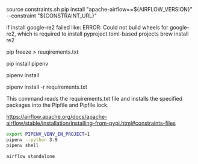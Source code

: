 source constraints.sh
pip install "apache-airflow==${AIRFLOW_VERSION}" --constraint "${CONSTRAINT_URL}" 

if install google-re2 failed like: ERROR: Could not build wheels for google-re2, which is required to install pyproject.toml-based projects
brew install re2

pip freeze > reuqirements.txt

pip install pipenv

pipenv install

pipenv install -r requirements.txt

This command reads the requirements.txt file and installs the specified packages into the Pipfile and Pipfile.lock.



https://airflow.apache.org/docs/apache-airflow/stable/installation/installing-from-pypi.html#constraints-files


```sh
export PIPENV_VENV_IN_PROJECT=1
pipenv --python 3.9
pipenv shell
```

```sh
airflow standalone
```